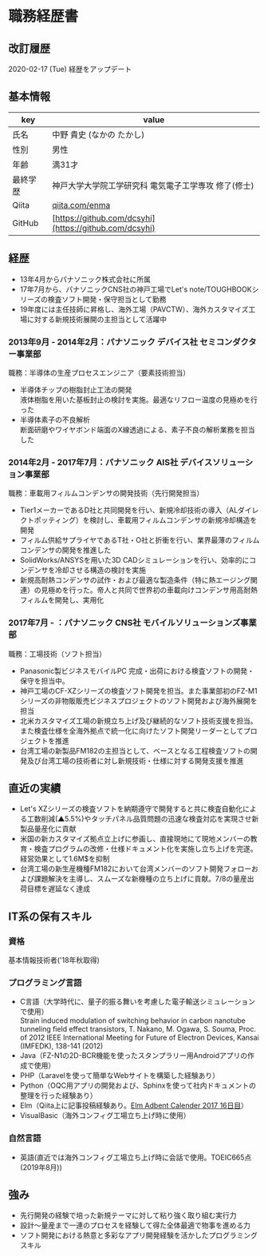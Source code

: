 # 職務経歴書 

## 改訂履歴
2020-02-17 (Tue) 経歴をアップデート

## 基本情報

|key|value|
|---|-----|
|氏名|中野 貴史 (なかの たかし)|
|性別|男性|
|年齢|満31才|
|最終学歴|神戸大学大学院工学研究科 電気電子工学専攻 修了(修士)|
|Qiita|[qiita.com/enma](http://qiita.com/enma)|
|GitHub|[https://github.com/dcsyhi](https://github.com/dcsyhi)|


## 経歴

- 13年4月からパナソニック株式会社に所属
- 17年7月から、パナソニックCNS社の神戸工場でLet's note/TOUGHBOOKシリーズの検査ソフト開発・保守担当として勤務	
- 19年度には主任技師に昇格し、海外工場（PAVCTW）、海外カスタマイズ工場に対する新規技術展開の主担当として活躍中

### 2013年9月 - 2014年2月：パナソニック デバイス社 セミコンダクター事業部

職務：半導体の生産プロセスエンジニア（要素技術担当）

- 半導体チップの樹脂封止工法の開発  
液体樹脂を用いた基板封止の検討を実施。最適なリフロー温度の見極めを行った  
- 半導体素子の不良解析  
断面研磨やワイヤボンド端面のX線透過による、素子不良の解析業務を担当した

### 2014年2月 - 2017年7月：パナソニック AIS社 デバイスソリューション事業部

職務：車載用フィルムコンデンサの開発技術（先行開発担当）

- Tier1メーカーであるD社と共同開発を行い、新規冷却技術の導入（ALダイレクトポッティング）を検討し、車載用フィルムコンデンサの新規冷却構造を開発
- フィルム供給サプライヤであるT社・O社と折衝を行い、業界最薄のフィルムコンデンサの開発を推進した
- SolidWorks/ANSYSを用いた3D CADシミュレーションを行い、効率的にコンデンサを冷却させる構造の検討を実施
- 新規高耐熱コンデンサの試作・および最適な製造条件（特に熱エージング関連）の見極めを行った。帝人と共同で世界初の車載向けコンデンサ用高耐熱フィルムを開発し、実用化

### 2017年7月 - ：パナソニック CNS社 モバイルソリューションズ事業部

職務：工場技術（ソフト担当）

- Panasonic製ビジネスモバイルPC 完成・出荷における検査ソフトの開発・保守を担当中。  
- 神戸工場のCF-XZシリーズの検査ソフト開発を担当。また事業部初のFZ-M1シリーズの非物販販売ビジネスプロジェクトのソフト開発および海外展開を担当
- 北米カスタマイズ工場の新規立ち上げ及び継続的なソフト技術支援を担当。また検査仕様を全海外拠点で統一化に向けたソフト開発リーダーとしてプロジェクトを推進
- 台湾工場の新製品FM182の主担当として、ベースとなる工程検査ソフトの開発及び台湾工場の技術者に対し新規技術・仕様に対する開発支援を推進

## 直近の実績
- Let's XZシリーズの検査ソフトを納期遵守で開発すると共に検査自動化による工数削減(▲5.5%)やタッチパネル品質問題の迅速な検査対応を実現させ新製品量産化に貢献														
- 米国の新カスタマイズ拠点立上げに参画し、直接現地にて現地メンバーの教育・検査プログラムの改修・仕様ドキュメント化を実施し立ち上げを完遂。経営効果として1.6M$を抑制
- 台湾工場の新生産機種FM182において台湾メンバーのソフト開発フォローおよび課題解決を主導し、スムーズな新機種の立ち上げに貢献。7/8の量産出荷目標を遅延なく達成

## IT系の保有スキル

### 資格

基本情報技術者('18年秋取得)

### プログラミング言語

- C言語（大学時代に、量子的振る舞いを考慮した電子輸送シミュレーションで使用）  
Strain induced modulation of switching behavior in carbon nanotube tunneling field effect transistors,
T. Nakano, M. Ogawa, S. Souma,
Proc. of 2012 IEEE International Meeting for Future of Electron Devices, Kansai (IMFEDK), 138-141 (2012)
- Java（FZ-N1の2D-BCR機能を使ったスタンプラリー用Androidアプリの作成で使用）
- PHP（Laravelを使って簡単なWebサイトを構築した経験あり）
- Python（OQC用アプリの開発および、Sphinxを使って社内ドキュメントの整理を行った経験あり）
- Elm（Qiita上に記事投稿経験あり。[Elm Adbent Calender 2017 16日目](https://qiita.com/enma/items/4f5a6514b6fd3f43b80c)）
- VisualBasic（海外コンフィグ工場立ち上げ時に使用）

### 自然言語

- 英語(直近では海外コンフィグ工場立ち上げ時に会話で使用。TOEIC665点(2019年8月))

## 強み

- 先行開発の経験で培った新規テーマに対して粘り強く取り組む実行力
- 設計～量産まで一連のプロセスを経験して得た全体最適で物事を進める力
- ソフト開発における熱意と多彩なアプリ開発経験を活かしたプログラミングスキル
